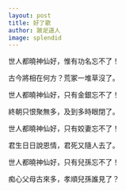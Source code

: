 ```yaml
---
layout: post
title: 好了歌 
author: 跛足道人
image: splendid
---
```


世人都曉神仙好，惟有功名忘不了！

古今將相在何方？荒冢一堆草沒了。

世人都曉神仙好，只有金銀忘不了！

終朝只恨聚無多，及到多時眼閉了。

世人都曉神仙好，只有姣妻忘不了！

君生日日說恩情，君死又隨人去了。

世人都曉神仙好，只有兒孫忘不了！

痴心父母古來多，孝順兒孫誰見了？

